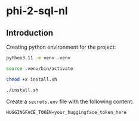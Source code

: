 # phi-2-sql-nl

## Introduction

Creating python environment for the project:

```bash
python3.11 -m venv .venv
```

```bash
source .venv/bin/activate
```


```bash
chmod +x install.sh
```

```bash
./install.sh
```

Create a `secrets.env` file with the following content:

```
HUGGINGFACE_TOKEN=your_huggingface_token_here
```